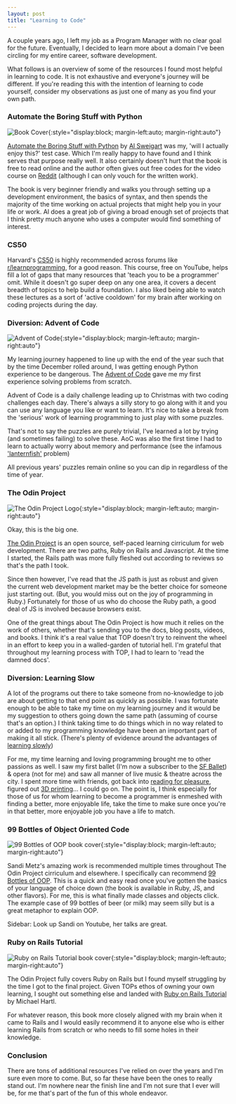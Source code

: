 ```yaml
---
layout: post
title: "Learning to Code"
---
```


A couple years ago, I left my job as a Program Manager with no clear goal for the future. Eventually, I decided to learn more about a domain I've been circling for my entire career, software development.

What follows is an overview of some of the resources I found most helpful in learning to code. It is not exhaustive and everyone's journey will be different. If you're reading this with the intention of learning to code yourself, consider my observations as just one of many as you find your own path.


### Automate the Boring Stuff with Python
![Book Cover](/assets/Automate%20Python%20Cover%20Thumb.jpg){:style="display:block; margin-left:auto; margin-right:auto"}

[Automate the Boring Stuff with Python](https://automatetheboringstuff.com/) by [Al Sweigart](https://alsweigart.com/) was my, 'will I actually enjoy this?' test case. Which I'm really happy to have found and I think serves that purpose really well. It also certainly doesn't hurt that the book is free to read online and the author often gives out free codes for the video course on [Reddit](https://www.reddit.com/user/AlSweigart/) (although I can only vouch for the written work).

The book is very beginner friendly and walks you through setting up a development environment, the basics of syntax, and then spends the majority of the time working on actual projects that might help you in your life or work. Al does a great job of giving a broad enough set of projects that I think pretty much anyone who uses a computer would find something of interest.


### CS50
Harvard's [CS50](https://www.youtube.com/channel/UCcabW7890RKJzL968QWEykA) is highly recommended across forums like [r/learnprogramming](https://www.reddit.com/r/learnprogramming/), for a good reason. This course, free on YouTube, helps fill a lot of gaps that many resources that 'teach you to be a programmer' omit. While it doesn't go super deep on any one area, it covers a decent breadth of topics to help build a foundation. I also liked being able to watch these lectures as a sort of 'active cooldown' for my brain after working on coding projects during the day.

### Diversion: Advent of Code
![Advent of Code](/assets/aoc.jpeg){:style="display:block; margin-left:auto; margin-right:auto"}

My learning journey happened to line up with the end of the year such that by the time December rolled around, I was getting enough Python experience to be dangerous. The [Advent of Code](https://adventofcode.com/) gave me my first experience solving problems from scratch.

Advent of Code is a daily challenge leading up to Christmas with two coding challenges each day. There's always a silly story to go along with it and you can use any language you like or want to learn.
It's nice to take a break from the 'serious' work of learning programming to just play with some puzzles.

That's not to say the puzzles are purely trivial, I've learned a lot by trying (and sometimes failing) to solve these. AoC was also the first time I had to learn to actually worry about memory and performance (see the infamous ['lanternfish'](https://www.reddit.com/r/adventofcode/comments/r9zze3/do_lanternfish_have_no_natural_predators/) problem)

All previous years' puzzles remain online so you can dip in regardless of the time of year.

### The Odin Project
![The Odin Project Logo](/assets/The%20Odin%20Project%20Logo.svg){:style="display:block; margin-left:auto; margin-right:auto"}

Okay, this is the big one.

[The Odin Project](https://www.theodinproject.com/) is an open source, self-paced learning cirriculum for web development. There are two paths, Ruby on Rails and Javascript. At the time I started, the Rails path was more fully fleshed out according to reviews so that's the path I took.

Since then however, I've read that the JS path is just as robust and given the current web development market may be the better choice for someone just starting out. (But, you would miss out on the joy of programming in Ruby.) Fortunately for those of us who do choose the Ruby path, a good deal of JS is involved because browsers exist.

One of the great things about The Odin Project is how much it relies on the work of others, whether that's sending you to the docs, blog posts, videos, and books. I think it's a real value that TOP doesn't try to reinvent the wheel in an effort to keep you in a walled-garden of tutorial hell. I'm grateful that throughout my learning process with TOP, I had to learn to 'read the damned docs'.

### Diversion: Learning Slow
A lot of the programs out there to take someone from no-knowledge to job are about getting to that end point as quickly as possible. I was fortunate enough to be able to take my time on my learning journey and it would be my suggestion to others going down the same path (assuming of course that's an option.) I think taking time to do things which in no way related to or added to my programming knowledge have been an important part of making it all stick. (There's plenty of evidence around the advantages of [learning slowly](https://en.wikipedia.org/wiki/Spacing_effect))

For me, my time learning and loving programming brought me to other passions as well. I saw my first ballet (I'm now a subscriber to the [SF Ballet](https://www.sfballet.org/)) & opera (not for me) and saw all manner of live music & theatre across the city. I spent more time with friends, got back into [reading for pleasure](https://www.goodreads.com/user/show/4607318-justin-lamb), figured out [3D printing](https://www.thingiverse.com/jalamb5/designs)... I could go on. The point is, I think especially for those of us for whom learning to become a programmer is enmeshed with finding a better, more enjoyable life, take the time to make sure once you're in that better, more enjoyable job you have a life to match.

### 99 Bottles of Object Oriented Code
![99 Bottles of OOP book cover](/assets/99%20Bottles%20cover%20sales.jpeg){:style="display:block; margin-left:auto; margin-right:auto"}

Sandi Metz's amazing work is recommended multiple times throughout The Odin Project cirriculum and elsewhere. I specifically can recommend [99 Bottles of OOP](https://sandimetz.com/99bottles). This is a quick and easy read once you've gotten the basics of your language of choice down (the book is available in Ruby, JS, and other flavors). For me, this is what finally made classes and objects click. The example case of 99 bottles of beer (or milk) may seem silly but is a great metaphor to explain OOP.

Sidebar: Look up Sandi on Youtube, her talks are great.

### Ruby on Rails Tutorial
![Ruby on Rails Tutorial book cover](/assets/rails_tutorial.png){:style="display:block; margin-left:auto; margin-right:auto"}

The Odin Project fully covers Ruby on Rails but I found myself struggling by the time I got to the final project. Given TOPs ethos of owning your own learning, I sought out something else and landed with [Ruby on Rails Tutorial](https://www.railstutorial.org/book) by Michael Hartl.

For whatever reason, this book more closely aligned with my brain when it came to Rails and I would easily recommend it to anyone else who is either learning Rails from scratch or who needs to fill some holes in their knowledge.


### Conclusion
There are tons of additional resources I've relied on over the years and I'm sure even more to come. But, so far these have been the ones to really stand out. I'm nowhere near the finish line and I'm not sure that I ever will be, for me that's part of the fun of this whole endeavor.

